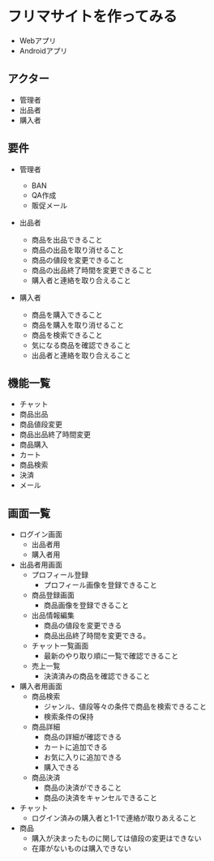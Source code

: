 # フリマサイトを作ってみる
- Webアプリ
- Androidアプリ
## アクター
- 管理者
- 出品者
- 購入者

## 要件
- 管理者
    - BAN
    - QA作成
    - 販促メール

- 出品者
    - 商品を出品できること
    - 商品の出品を取り消せること
    - 商品の値段を変更できること
    - 商品の出品終了時間を変更できること
    - 購入者と連絡を取り合えること

- 購入者  
    - 商品を購入できること
    - 商品を購入を取り消せること
    - 商品を検索できること
    - 気になる商品を確認できること
    - 出品者と連絡を取り合えること

## 機能一覧
- チャット
- 商品出品
- 商品値段変更
- 商品出品終了時間変更
- 商品購入
- カート
- 商品検索
- 決済
- メール

## 画面一覧
- ログイン画面
    - 出品者用
    - 購入者用
- 出品者用画面
    - プロフィール登録
        - プロフィール画像を登録できること
    - 商品登録画面
        - 商品画像を登録できること
    - 出品情報編集
        - 商品の値段を変更できる
        - 商品出品終了時間を変更できる。
    - チャット一覧画面
        - 最新のやり取り順に一覧で確認できること
    - 売上一覧
        - 決済済みの商品を確認できること
- 購入者用画面
    - 商品検索
        - ジャンル、値段等々の条件で商品を検索できること
        - 検索条件の保持
    - 商品詳細
        - 商品の詳細が確認できる
        - カートに追加できる
        - お気に入りに追加できる
        - 購入できる
    - 商品決済
        - 商品の決済ができること
        - 商品の決済をキャンセルできること
- チャット
    - ログイン済みの購入者と1-1で連絡が取りあえること
- 商品
    - 購入が決まったものに関しては値段の変更はできない
    - 在庫がないものは購入できない

